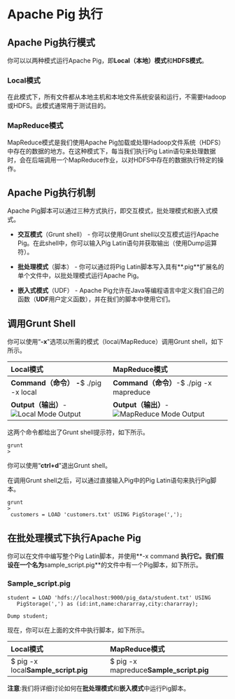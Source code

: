 # Apache Pig 执行



## Apache Pig执行模式

你可以以两种模式运行Apache Pig，即**Local（本地）模式**和**HDFS模式**。

### Local模式

在此模式下，所有文件都从本地主机和本地文件系统安装和运行，不需要Hadoop或HDFS。此模式通常用于测试目的。

### MapReduce模式

MapReduce模式是我们使用Apache Pig加载或处理Hadoop文件系统（HDFS）中存在的数据的地方。在这种模式下，每当我们执行Pig Latin语句来处理数据时，会在后端调用一个MapReduce作业，以对HDFS中存在的数据执行特定的操作。

## Apache Pig执行机制

Apache Pig脚本可以通过三种方式执行，即交互模式，批处理模式和嵌入式模式。

* **交互模式**（Grunt shell） - 你可以使用Grunt shell以交互模式运行Apache Pig。在此shell中，你可以输入Pig Latin语句并获取输出（使用Dump运算符）。

* **批处理模式**（脚本） - 你可以通过将Pig Latin脚本写入具有**.pig**扩展名的单个文件中，以批处理模式运行Apache Pig。

* **嵌入式模式**（UDF） - Apache Pig允许在Java等编程语言中定义我们自己的函数（**UDF**用户定义函数），并在我们的脚本中使用它们。

## 调用Grunt Shell

你可以使用“**-x**"选项以所需的模式（local/MapReduce）调用Grunt shell，如下所示。

| Local模式 | MapReduce模式 |
| :--- | :--- |
| **Command（命令） -**$ ./pig -x local | **Command（命令）**-$ ./pig -x mapreduce |
| **Output（输出）**-![](https://www.w3cschool.cn/attachments/tuploads/apache_pig/local_mode_output.jpg "Local Mode Output") | **Output（输出）**-![](https://www.w3cschool.cn/attachments/tuploads/apache_pig/mapreduce_mode_output.jpg "MapReduce Mode Output") |

这两个命令都给出了Grunt shell提示符，如下所示。

```
grunt
>
```

你可以使用“**ctrl+d**"退出Grunt shell。

在调用Grunt shell之后，可以通过直接输入Pig中的Pig Latin语句来执行Pig脚本。

```
grunt
>
 customers = LOAD 'customers.txt' USING PigStorage(',');

```

## 在批处理模式下执行Apache Pig

你可以在文件中编写整个Pig Latin脚本，并使用**-x command **执行它。我们假设在一个名为**sample\_script.pig**的文件中有一个Pig脚本，如下所示。

### Sample\_script.pig

```
student = LOAD 'hdfs://localhost:9000/pig_data/student.txt' USING
   PigStorage(',') as (id:int,name:chararray,city:chararray);
  
Dump student;

```

现在，你可以在上面的文件中执行脚本，如下所示。

| Local模式 | MapReduce模式 |
| :--- | :--- |
| $ pig -x local**Sample\_script.pig** | $ pig -x mapreduce**Sample\_script.pig** |

**注意**:我们将详细讨论如何在**批处理模式**和**嵌入模式**中运行Pig脚本。

